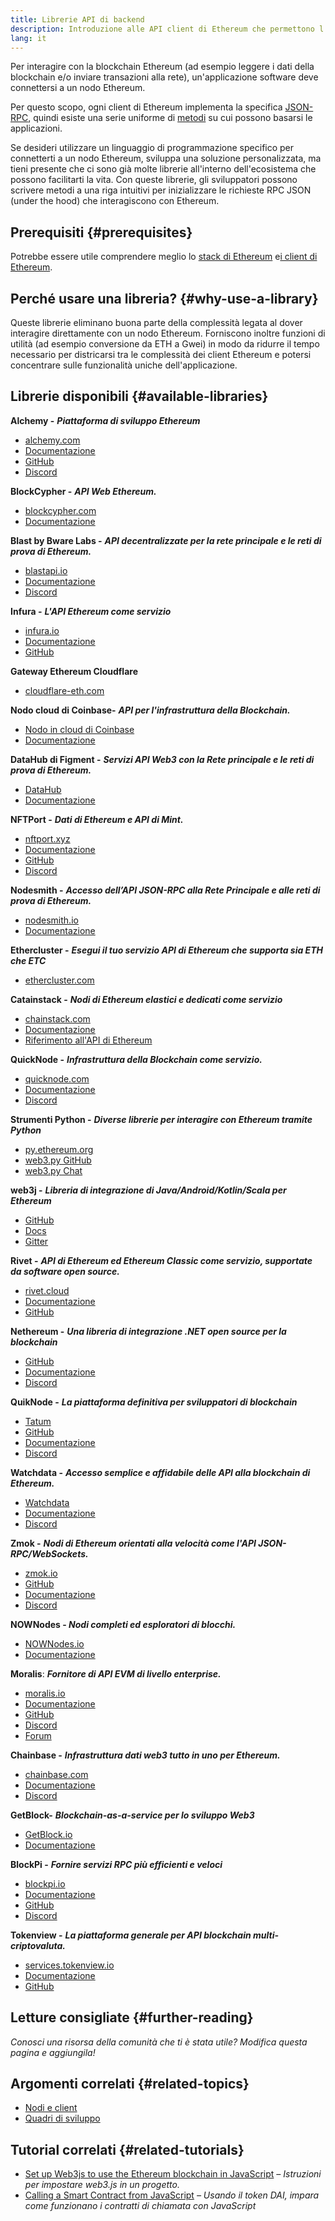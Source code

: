 ```yaml
---
title: Librerie API di backend
description: Introduzione alle API client di Ethereum che permettono l'interazione tra un'applicazione con la blockchain.
lang: it
---
```


Per interagire con la blockchain Ethereum (ad esempio leggere i dati della blockchain e/o inviare transazioni alla rete), un'applicazione software deve connettersi a un nodo Ethereum.

Per questo scopo, ogni client di Ethereum implementa la specifica [JSON-RPC](/developers/docs/apis/json-rpc/), quindi esiste una serie uniforme di [metodi](/developers/docs/apis/json-rpc/#json-rpc-methods) su cui possono basarsi le applicazioni.

Se desideri utilizzare un linguaggio di programmazione specifico per connetterti a un nodo Ethereum, sviluppa una soluzione personalizzata, ma tieni presente che ci sono già molte librerie all'interno dell'ecosistema che possono facilitarti la vita. Con queste librerie, gli sviluppatori possono scrivere metodi a una riga intuitivi per inizializzare le richieste RPC JSON (under the hood) che interagiscono con Ethereum.

## Prerequisiti {#prerequisites}

Potrebbe essere utile comprendere meglio lo [stack di Ethereum](/developers/docs/ethereum-stack/) e[i client di Ethereum](/developers/docs/nodes-and-clients/).

## Perché usare una libreria? {#why-use-a-library}

Queste librerie eliminano buona parte della complessità legata al dover interagire direttamente con un nodo Ethereum. Forniscono inoltre funzioni di utilità (ad esempio conversione da ETH a Gwei) in modo da ridurre il tempo necessario per districarsi tra le complessità dei client Ethereum e potersi concentrare sulle funzionalità uniche dell'applicazione.

## Librerie disponibili {#available-libraries}

**Alchemy -** **_Piattaforma di sviluppo Ethereum_**

- [alchemy.com](https://www.alchemy.com/)
- [Documentazione](https://docs.alchemyapi.io/)
- [GitHub](https://github.com/alchemyplatform)
- [Discord](https://discord.com/invite/A39JVCM)

**BlockCypher -** **_API Web Ethereum._**

- [blockcypher.com](https://www.blockcypher.com/)
- [Documentazione](https://www.blockcypher.com/dev/ethereum/)

**Blast by Bware Labs -** **_API decentralizzate per la rete principale e le reti di prova di Ethereum._**

- [blastapi.io](https://blastapi.io/)
- [Documentazione](https://docs.blastapi.io)
- [Discord](https://discord.com/invite/VPkWESgtvV)

**Infura -** **_L'API Ethereum come servizio_**

- [infura.io](https://infura.io)
- [Documentazione](https://infura.io/docs)
- [GitHub](https://github.com/INFURA)

**Gateway Ethereum Cloudflare**

- [cloudflare-eth.com](https://cloudflare-eth.com)

**Nodo cloud di Coinbase-** **_API per l'infrastruttura della Blockchain._**

- [Nodo in cloud di Coinbase](https://www.coinbase.com/cloud/products/node)
- [Documentazione](https://docs.cloud.coinbase.com/node/reference/welcome-to-node)

**DataHub di Figment -** **_Servizi API Web3 con la Rete principale e le reti di prova di Ethereum._**

- [DataHub](https://www.figment.io/datahub)
- [Documentazione](https://docs.figment.io/introduction/what-is-datahub)

**NFTPort -** **_Dati di Ethereum e API di Mint._**

- [nftport.xyz](https://www.nftport.xyz/)
- [Documentazione](https://docs.nftport.xyz/)
- [GitHub](https://github.com/nftport/)
- [Discord](https://discord.com/invite/K8nNrEgqhE)

**Nodesmith -** **_Accesso dell’API JSON-RPC alla Rete Principale e alle reti di prova di Ethereum._**

- [nodesmith.io](https://nodesmith.io/network/ethereum/)
- [Documentazione](https://nodesmith.io/docs/#/ethereum/apiRef)

**Ethercluster -** **_Esegui il tuo servizio API di Ethereum che supporta sia ETH che ETC_**

- [ethercluster.com](https://www.ethercluster.com/)

**Catainstack -** **_Nodi di Ethereum elastici e dedicati come servizio_**

- [chainstack.com](https://chainstack.com)
- [Documentazione](https://docs.chainstack.com)
- [Riferimento all'API di Ethereum](https://docs.chainstack.com/api/ethereum/ethereum-api-reference)

**QuickNode -** **_Infrastruttura della Blockchain come servizio._**

- [quicknode.com](https://quicknode.com)
- [Documentazione](https://www.quicknode.com/docs)
- [Discord](https://discord.gg/NaR7TtpvJq)

**Strumenti Python -** **_Diverse librerie per interagire con Ethereum tramite Python_**

- [py.ethereum.org](http://python.ethereum.org/)
- [web3.py GitHub](https://github.com/ethereum/web3.py)
- [web3.py Chat](https://gitter.im/ethereum/web3.py)

**web3j -** **_Libreria di integrazione di Java/Android/Kotlin/Scala per Ethereum_**

- [GitHub](https://github.com/web3j/web3j)
- [Docs](https://docs.web3j.io/)
- [Gitter](https://gitter.im/web3j/web3j)

**Rivet -** **_API di Ethereum ed Ethereum Classic come servizio, supportate da software open source._**

- [rivet.cloud](https://rivet.cloud)
- [Documentazione](https://rivet.cloud/docs/)
- [GitHub](https://github.com/openrelayxyz/ethercattle-deployment)

**Nethereum -** **_Una libreria di integrazione .NET open source per la blockchain_**

- [GitHub](https://github.com/Nethereum/Nethereum)
- [Documentazione](http://docs.nethereum.com/en/latest/)
- [Discord](https://discord.com/invite/jQPrR58FxX)

**QuikNode -** **_La piattaforma definitiva per sviluppatori di blockchain_**

- [Tatum](https://tatum.io/)
- [GitHub](https://github.com/tatumio/)
- [Documentazione](https://docs.tatum.io/)
- [Discord](https://discord.gg/EDmW3kjTC9)

**Watchdata -** **_Accesso semplice e affidabile delle API alla blockchain di Ethereum._**

- [Watchdata](https://watchdata.io/)
- [Documentazione](https://docs.watchdata.io/)
- [Discord](https://discord.com/invite/TZRJbZ6bdn)

**Zmok -** **_Nodi di Ethereum orientati alla velocità come l'API JSON-RPC/WebSockets._**

- [zmok.io](https://zmok.io/)
- [GitHub](https://github.com/zmok-io)
- [Documentazione](https://docs.zmok.io/)
- [Discord](https://discord.gg/fAHeh3ka6s)

**NOWNodes - _Nodi completi ed esploratori di blocchi._**

- [NOWNodes.io](https://nownodes.io/)
- [Documentazione](https://documenter.getpostman.com/view/13630829/TVmFkLwy#intro)

**Moralis**: **_Fornitore di API EVM di livello enterprise._**

- [moralis.io](http://moralis.io)
- [Documentazione](https://docs.moralis.io/)
- [GitHub](https://github.com/MoralisWeb3)
- [Discord](https://discord.com/invite/KYswaxwEtg)
- [Forum](https://forum.moralis.io/)

**Chainbase -** **_Infrastruttura dati web3 tutto in uno per Ethereum._**

- [chainbase.com](https://chainbase.com/)
- [Documentazione](https://docs.chainbase.com/)
- [Discord](https://discord.gg/Wx6qpqz4AF)

**GetBlock-** **_Blockchain-as-a-service per lo sviluppo Web3_**

- [GetBlock.io](https://getblock.io/)
- [Documentazione](https://getblock.io/docs/)

**BlockPi -** **_Fornire servizi RPC più efficienti e veloci_**

- [blockpi.io](https://blockpi.io/)
- [Documentazione](https://docs.blockpi.io/)
- [GitHub](https://github.com/BlockPILabs)
- [Discord](https://discord.com/invite/xTvGVrGVZv)

**Tokenview -** **_La piattaforma generale per API blockchain multi-criptovaluta._**

- [services.tokenview.io](https://services.tokenview.io/)
- [Documentazione](https://services.tokenview.io/docs?type=api)
- [GitHub](https://github.com/Tokenview)

## Letture consigliate {#further-reading}

_Conosci una risorsa della comunità che ti è stata utile? Modifica questa pagina e aggiungila!_

## Argomenti correlati {#related-topics}

- [ Nodi e client](/developers/docs/nodes-and-clients/)
- [Quadri di sviluppo](/developers/docs/frameworks/)

## Tutorial correlati {#related-tutorials}

- [Set up Web3js to use the Ethereum blockchain in JavaScript](/developers/tutorials/set-up-web3js-to-use-ethereum-in-javascript/) _– Istruzioni per impostare web3.js in un progetto._
- [Calling a Smart Contract from JavaScript](/developers/tutorials/calling-a-smart-contract-from-javascript/) _– Usando il token DAI, impara come funzionano i contratti di chiamata con JavaScript_
